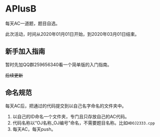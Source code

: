 # APlusB

每天AC一道题，题目自选。

此次活动，时间从2020年01月01日开始，到2020年03月01日结束。

## 新手加入指南

暂时先加QQ群259656340看一个简单版的入门指南。

~~后续更新~~

## 命名规范

每天AC后，把通过的代码提交到以自己名字命名的文件夹中。

1. 以自己的ID命名一个文件夹，专门且只存放自己的AC代码。
2. 代码名称以“OJ名称_OJ编号”命名，不需要题目名称。比如`HDOJ2333.cpp`
3. 每天AC，每天push。
